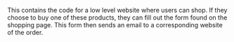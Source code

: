 This contains the code for a low level website where users can shop. If they choose to buy one of these products, they can fill out the form found on the shopping page. This form then sends an email to a corresponding website of the order.
